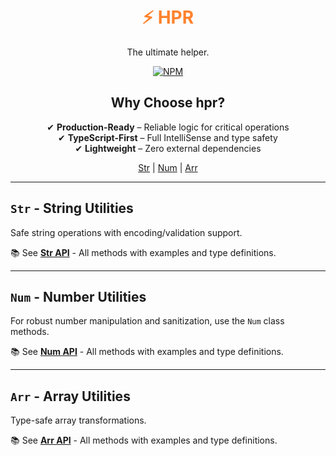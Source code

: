 <div style="text-align: center;">
  <h1 style="color: #FF822D;">
    <br>
    ⚡ HPR
    <br>
  </h1>

  <span>The ultimate helper.</span>

  <a href="https://www.npmjs.com/package/cometta">
   <img src="https://img.shields.io/npm/v/cometta.svg" alt="NPM" />
  </a>

## Why Choose hpr?

✔ **Production-Ready** – Reliable logic for critical operations
<br/>
✔ **TypeScript-First** – Full IntelliSense and type safety
<br/>
✔ **Lightweight** – Zero external dependencies

[Str](#usage)
| [Num](#normalize-css)
| [Arr](#variables)
</div>

---

## `Str` - String Utilities

Safe string operations with encoding/validation support.

📚 See **[Str API](docs/STR.md)** - All methods with examples and type definitions.

---

## `Num` - Number Utilities

For robust number manipulation and sanitization, use the `Num` class methods.

📚 See **[Num API](docs/NUM.md)** - All methods with examples and type definitions.

---

## `Arr` - Array Utilities

Type-safe array transformations.

📚 See **[Arr API](docs/ARR.md)** - All methods with examples and type definitions.


